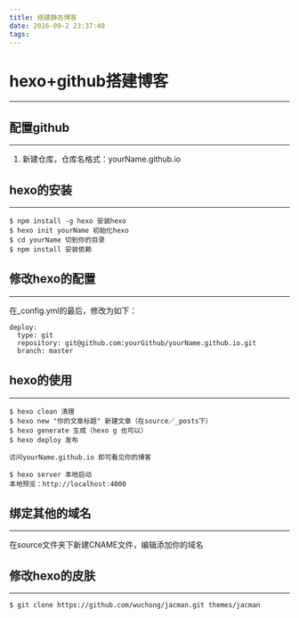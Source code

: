 ```yaml
---
title: 搭建静态博客
date: 2016-09-2 23:37:48
tags:
---
```



# hexo+github搭建博客
***

## 配置github
***
1. 新建仓库，仓库名格式：yourName.github.io

## hexo的安装
***

	$ npm install -g hexo 安装hexo
	$ hexo init yourName 初始化hexo
	$ cd yourName 切到你的目录
	$ npm install 安装依赖
	
## 修改hexo的配置
***

在_config.yml的最后，修改为如下：

```
deploy:
  type: git
  repository: git@github.com:yourGithub/yourName.github.io.git
  branch: master
```

## hexo的使用
***

	$ hexo clean 清理
	$ hexo new "你的文章标题" 新建文章（在source／_posts下）
	$ hexo generate 生成（hexo g 也可以）
	$ hexo deploy 发布
	
	访问yourName.github.io 即可看见你的博客
	
	$ hexo server 本地启动
	本地预览：http://localhost:4000

## 绑定其他的域名
***
在source文件夹下新建CNAME文件，编辑添加你的域名
	
## 修改hexo的皮肤
***

	$ git clone https://github.com/wuchong/jacman.git themes/jacman
	
